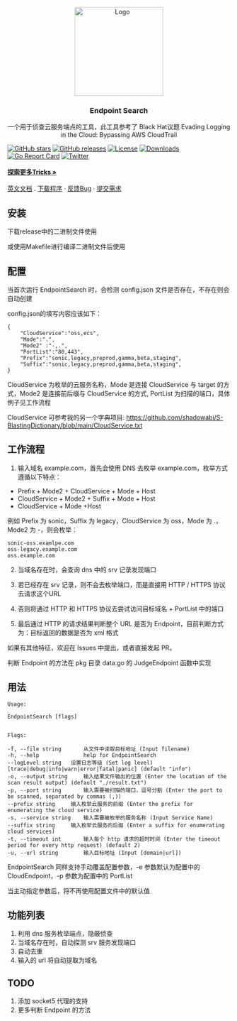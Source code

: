 <p align="center">
  <a href="https://github.com/wgpsec/ENScan_GO">
    <img src="https://github.com/wgpsec/EndpointSearch/assets/16091665/9a26fcef-26fe-4f6b-8c8f-905cdd066296" alt="Logo" width="200" height="200">
  </a>
  <h3 align="center">Endpoint Search</h3>
  <p align="center">
    一个用于侦查云服务端点的工具，此工具参考了 Black Hat议题 Evading Logging in the Cloud: Bypassing AWS CloudTrail
  </p>

<a href="https://github.com/wgpsec/EndpointSearch/stargazers"><img alt="GitHub stars" src="https://img.shields.io/github/stars/wgpsec/EndpointSearch"/></a>
<a href="https://github.com/wgpsec/EndpointSearch/releases"><img alt="GitHub releases" src="https://img.shields.io/github/release/wgpsec/EndpointSearch"/></a>
<a href="https://github.com/wgpsec/EndpointSearch/blob/main/LICENSE"><img alt="License" src="https://img.shields.io/badge/License-Apache%202.0-blue.svg"/></a>
<a href="https://github.com/wgpsec/EndpointSearch/releases"><img alt="Downloads" src="https://img.shields.io/github/downloads/wgpsec/EndpointSearch/total?color=brightgreen"/></a>
<a href="https://goreportcard.com/report/github.com/wgpsec/EndpointSearch"><img alt="Go Report Card" src="https://goreportcard.com/badge/github.com/wgpsec/EndpointSearch"/></a>
<a href="https://twitter.com/wgpsec"><img alt="Twitter" src="https://img.shields.io/twitter/follow/wgpsec?label=Followers&style=social" /></a>
<br>
<br>
<a href="https://github.com/wgpsec/EndpointSearch/discussions"><strong>探索更多Tricks »</strong></a>
      <br/>
    <br />
    <a href="https://github.com/wgpsec/EndpointSearch/blob/main/README.md">英文文档</a>
    .
    <a href="https://github.com/wgpsec/EndpointSearch/releases">下载程序</a>
    ·
    <a href="https://github.com/wgpsec/EndpointSearch/issues">反馈Bug</a>
    ·
    <a href="https://github.com/wgpsec/EndpointSearch/discussions">提交需求</a>
  </p>

## 安装

下载release中的二进制文件使用

或使用Makefile进行编译二进制文件后使用

## 配置
当首次运行 EndpointSearch 时，会检测 config.json 文件是否存在，不存在则会自动创建

config.json的填写内容应该如下：
```
{
	"CloudService":"oss,ecs",
	"Mode":".",
	"Mode2" :"-,.",
	"PortList":"80,443",
	"Prefix":"sonic,legacy,preprod,gamma,beta,staging",
	"Suffix":"sonic,legacy,preprod,gamma,beta,staging",
}
```
CloudService 为枚举的云服务名称，Mode 是连接 CloudService 与 target 的方式，Mode2 是连接前后缀与 CloudService 的方式, PortList 为扫描的端口，具体例子见工作流程


CloudService 可参考我的另一个字典项目: https://github.com/shadowabi/S-BlastingDictionary/blob/main/CloudService.txt

## 工作流程
1. 输入域名 example.com，首先会使用 DNS 去枚举 example.com，枚举方式遵循以下特点：
* Prefix + Mode2 + CloudService + Mode + Host
* CloudService + Mode2 + Suffix + Mode + Host
* CloudService + Mode +Host

例如 Prefix 为 sonic，Suffix 为 legacy，CloudService 为 oss，Mode 为 .，Mode2 为 -，则会枚举：
```
sonic-oss.examlpe.com
oss-legacy.example.com
oss.example.com
```

2. 当域名存在时，会查询 dns 中的 srv 记录发现端口

3. 若已经存在 srv 记录，则不会去枚举端口，而是直接用 HTTP / HTTPS 协议去请求这个URL

4. 否则将通过 HTTP 和 HTTPS 协议去尝试访问目标域名 + PortList 中的端口

5. 最后通过 HTTP 的请求结果判断整个 URL 是否为 Endpoint，目前判断方式为：目标返回的数据是否为 xml 格式

如果有其他特征，欢迎在 Issues 中提出，或者直接发起 PR。

判断 Endpoint 的方法在 pkg 目录 data.go 的 JudgeEndpoint 函数中实现

## 用法
```
Usage:

EndpointSearch [flags]


Flags:

-f, --file string       从文件中读取目标地址 (Input filename)
-h, --help              help for EndpointSearch
--logLevel string   设置日志等级 (Set log level) [trace|debug|info|warn|error|fatal|panic] (default "info")
-o, --output string     输入结果文件输出的位置 (Enter the location of the scan result output) (default "./result.txt")
-p, --port string       输入需要被扫描的端口，逗号分割 (Enter the port to be scanned, separated by commas (,))
--prefix string     输入枚举云服务的前缀 (Enter the prefix for enumerating the cloud service)
-s, --service string    输入需要被枚举的服务名称 (Input Service Name)
--suffix string     输入枚举云服务的后缀 (Enter a suffix for enumerating cloud services)
-t, --timeout int       输入每个 http 请求的超时时间 (Enter the timeout period for every http request) (default 2)
-u, --url string        输入目标地址 (Input [domain|url])
```
EndpointSearch 同样支持手动覆盖配置参数，-e 参数默认为配置中的 CloudEndpoint，-p 参数为配置中的 PortList

当主动指定参数后，将不再使用配置文件中的默认值

## 功能列表

1. 利用 dns 服务枚举端点，隐蔽侦查
2. 当域名存在时，自动探测 srv 服务发现端口
3. 自动去重
4. 输入的 url 将自动提取为域名

## TODO
1. 添加 socket5 代理的支持
2. 更多判断 Endpoint 的方法

